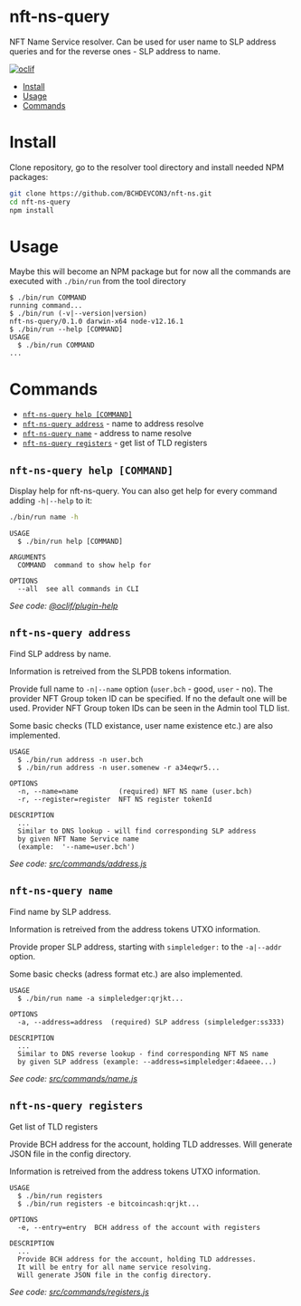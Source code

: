 nft-ns-query
============

NFT Name Service resolver. Can be used for user name to SLP address queries and for the reverse ones - SLP address to name.

[![oclif](https://img.shields.io/badge/cli-oclif-brightgreen.svg)](https://oclif.io)

<!-- toc -->
* [Install](#install)
* [Usage](#usage)
* [Commands](#commands)
<!-- tocstop -->

# Install

<!-- install -->
Clone repository, go to the resolver tool directory and install needed NPM packages:

```sh
git clone https://github.com/BCHDEVCON3/nft-ns.git
cd nft-ns-query
npm install
```

# Usage
<!-- usage -->
Maybe this will become an NPM package but for now all the commands are executed with `./bin/run` from the tool directory

```sh-session
$ ./bin/run COMMAND
running command...
$ ./bin/run (-v|--version|version)
nft-ns-query/0.1.0 darwin-x64 node-v12.16.1
$ ./bin/run --help [COMMAND]
USAGE
  $ ./bin/run COMMAND
...
```
<!-- usagestop -->
# Commands
<!-- commands -->
* [`nft-ns-query help [COMMAND]`](#nft-ns-query-help-command)
* [`nft-ns-query address`](#nft-ns-query-address) - name to address resolve
* [`nft-ns-query name`](#nft-ns-query-name) - address to name resolve
* [`nft-ns-query registers`](#nft-ns-query-registers) - get list of TLD registers

## `nft-ns-query help [COMMAND]`

Display help for nft-ns-query. You can also get help for every command adding `-h|--help` to it:

```sh
./bin/run name -h

```


```
USAGE
  $ ./bin/run help [COMMAND]

ARGUMENTS
  COMMAND  command to show help for

OPTIONS
  --all  see all commands in CLI
```

_See code: [@oclif/plugin-help](https://github.com/oclif/plugin-help/blob/v3.2.0/src/commands/help.ts)_

## `nft-ns-query address`

Find SLP address by name.

Information is retreived from the SLPDB tokens information.

Provide full name to `-n|--name` option (`user.bch` - good, `user` - no).
The provider NFT Group token ID can be specified. If no the default one will be used.
Provider NFT Group token IDs can be seen in the Admin tool TLD list.

Some basic checks (TLD existance, user name existence etc.) are also implemented.

```
USAGE
  $ ./bin/run address -n user.bch
  $ ./bin/run address -n user.somenew -r a34eqwr5...

OPTIONS
  -n, --name=name          (required) NFT NS name (user.bch)
  -r, --register=register  NFT NS register tokenId

DESCRIPTION
  ...
  Similar to DNS lookup - will find corresponding SLP address
  by given NFT Name Service name
  (example:  '--name=user.bch')
```

_See code: [src/commands/address.js](https://github.com/zh/nft-ns/blob/v0.1.0/src/commands/address.js)_


## `nft-ns-query name`

Find name by SLP address.

Information is retreived from the address tokens UTXO information.

Provide proper SLP address, starting with `simpleledger:` to the `-a|--addr` option.

Some basic checks (adress format etc.) are also implemented.

```
USAGE
  $ ./bin/run name -a simpleledger:qrjkt...

OPTIONS
  -a, --address=address  (required) SLP address (simpleledger:ss333)

DESCRIPTION
  ...
  Similar to DNS reverse lookup - find corresponding NFT NS name
  by given SLP address (example: --address=simpleledger:4daeee...)
```

_See code: [src/commands/name.js](https://github.com/zh/nft-ns/blob/v0.1.0/src/commands/name.js)_

## `nft-ns-query registers`

Get list of TLD registers

Provide BCH address for the account, holding TLD addresses.
Will generate JSON file in the config directory.

Information is retreived from the address tokens UTXO information.

```
USAGE
  $ ./bin/run registers
  $ ./bin/run registers -e bitcoincash:qrjkt...

OPTIONS
  -e, --entry=entry  BCH address of the account with registers

DESCRIPTION
  ...
  Provide BCH address for the account, holding TLD addresses.
  It will be entry for all name service resolving.
  Will generate JSON file in the config directory.
```

_See code: [src/commands/registers.js](https://github.com/zh/nft-ns/blob/v0.1.0/src/commands/registers.js)_

<!-- commandsstop -->

